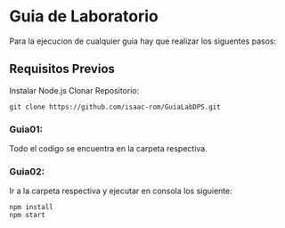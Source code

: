 # Guia de Laboratorio 
Para la ejecucion de cualquier guia hay que realizar los siguentes pasos:
## Requisitos Previos
Instalar Node.js
Clonar Repositorio:
```
git clone https://github.com/isaac-rom/GuiaLabDPS.git
```

### Guia01:
Todo el codigo se encuentra en la carpeta respectiva.

### Guia02:
Ir a la carpeta respectiva y ejecutar en consola los siguiente:
```
npm install
npm start
```
